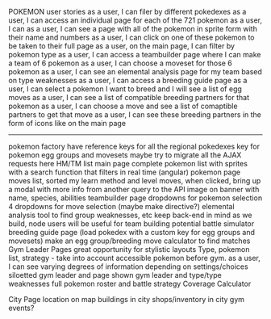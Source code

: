 POKEMON
user stories
	as a user, I can filer by different pokedexes
	as a user, I can access an individual page for each of the 721 pokemon
		as a user, I can 
	as a user, I can see a page with all of the pokemon in sprite form with their name and numbers
		as a user, I can click on one of these pokemon to be taken to their full page
		as a user, on the main page, I can filter by pokemon type
	as a user, I can access a teambuilder page where I can make a team of 6 pokemon
		as a user, I can choose a moveset for those 6 pokemon
			as a user, I can see an elemental analysis page for my team based on type weaknesses
	as a user, I can access a breeding guide page
		as a user, I can select a pokemon I want to breed and I will see a list of egg moves
			as a user, I can see a list of compatible breeding partners for that pokemon
				as a user, I can choose a move and see a list of comaptible partners to get that move
				as a user, I can see these breeding partners in the form of icons like on the main page
				
_____________________

pokemon factory
	have reference keys for all the regional pokedexes
	key for pokemon egg groups and movesets
	maybe try to migrate all the AJAX requests here
	HM/TM list
main page
	complete pokemon list with sprites with a search function that filters in real time (angular)
pokemon page
	moves list, sorted my learn method and level
		moves, when clicked, bring up a modal with more info from another query to the API
	image on banner with name, species, abilities
teambuilder page
	dropdowns for pokemon selection
		4 dropdowns for move selection (maybe make directive?)
	elemental analysis tool to find group weaknesses, etc
	keep back-end in mind as we build, node users will be useful for team building
	potential battle simulator
breeding guide page
	(load pokedex with a custom key for egg groups and movesets)
	make an egg group/breeding move calculator to find matches
Gym Leader Pages
	great opportunity for stylistic layouts
	Type, pokemon list, strategy - take into account accessible pokemon before gym.
	as a user, I can see varying degrees of information depending on settings/choices
		siloetted gym leader and page
		shown gym leader and type/type weaknesses
		full pokemon roster and battle strategy
Coverage Calculator
	
City Page
	location on map
	buildings in city
	shops/inventory in city
	gym
	events?